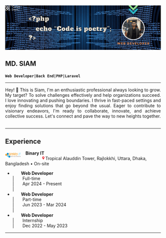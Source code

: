 ![Banner](imgs/banner.gif)  

## __MD. SIAM__  
**`Web Developer|Back End|PHP|Laravel`**  
___

<div style="text-align: justify;">
Hey! 👋 This is Siam, I'm an enthusiastic professional always looking to grow. My target? To solve challenges effectively and help organizations succeed. I love innovating and pushing boundaries. I thrive in fast-paced settings and enjoy finding solutions that go beyond the usual. Eager to contribute to visionary endeavors, I'm ready to collaborate, innovate, and achieve collective success. Let's connect and pave the way to new heights together.
</div><br>

___
## Experience

<img align="left" alt="binary-it" width="50px" src="imgs/logo.png" style="margin-top:8px;">&nbsp;&nbsp;&nbsp;&nbsp;__Binary IT__  
&nbsp;&nbsp;&nbsp;&nbsp;&nbsp;&nbsp;&nbsp;&nbsp;&nbsp;&nbsp;&nbsp;&nbsp;&nbsp;&nbsp;&nbsp;&nbsp;&nbsp;<img alt="location_bar" width="13x" src="imgs/location_bar.png">Tropical Alauddin Tower, Rajlokkhi, Uttara, Dhaka, Bangladesh • On-site  

- &nbsp;&nbsp;&nbsp;&nbsp;&nbsp;&nbsp;&nbsp;__Web Developer__  
|&nbsp;&nbsp;&nbsp;&nbsp;&nbsp;&nbsp;&nbsp;Full-time  
|&nbsp;&nbsp;&nbsp;&nbsp;&nbsp;&nbsp;&nbsp;Apr 2024 - Present  
|<br>
- &nbsp;&nbsp;&nbsp;&nbsp;&nbsp;&nbsp;&nbsp;__Web Developer__  
|&nbsp;&nbsp;&nbsp;&nbsp;&nbsp;&nbsp;&nbsp;Part-time  
|&nbsp;&nbsp;&nbsp;&nbsp;&nbsp;&nbsp;&nbsp;Jun 2023 - Mar 2024  
|<br>
- &nbsp;&nbsp;&nbsp;&nbsp;&nbsp;&nbsp;&nbsp;__Web Developer__  
|&nbsp;&nbsp;&nbsp;&nbsp;&nbsp;&nbsp;&nbsp;Internship  
|&nbsp;&nbsp;&nbsp;&nbsp;&nbsp;&nbsp;&nbsp;Dec 2022 - May 2023  
___
